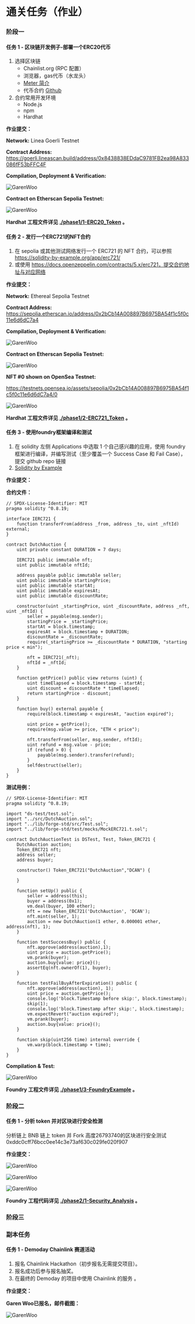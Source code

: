 # 通关任务（作业）

### 阶段一

#### 任务 1 - 区块链开发例子-部署一个ERC20代币

1. 选择区块链
   - Chainlist.org (RPC 配置）
   - 浏览器，gas代币（水龙头）
   - [Meter 简介](https://docs.meter.io/developer-documentation/introduction)
   - 代币合约 [Github](https://github.com/meterio/tokenERC20)
2. 合约常用开发环境
   - Node.js
   - npm
   - Hardhat

**作业提交：**

**Network:** 
Linea Goerli Testnet

**Contract Address:** 
https://goerli.lineascan.build/address/0x8438838EDdaC9781FB2ea98A833086fF53bFFC4F

**Compilation, Deployment & Verification:**

![GarenWoo](./phase1/1-ERC20_Token/images&contractAddress/Compilation&Deployment&Verification.png)

**Contract on Etherscan Sepolia Testnet:**

![GarenWoo](./phase1/1-ERC20_Token/images&contractAddress/GarenTestToken_LineaGoerli.png)

**Hardhat 工程文件详见 [./phase1/1-ERC20_Token](./phase1/1-ERC20_Token) 。**



#### 任务 2 - 发行一个ERC721的NFT合约

1. 在 sepolia 或其他测试网络发行一个 ERC721 的 NFT 合约，可以参照 https://solidity-by-example.org/app/erc721/
2. 或使用 https://docs.openzeppelin.com/contracts/5.x/erc721，提交合约地址与对应网络

**作业提交：**

**Network:** 
Ethereal Sepolia Testnet

**Contract Address:** 
https://sepolia.etherscan.io/address/0x2bCb14A008897B6975BA54f1c5f0c11e6d6dC7a4

**Compilation, Deployment & Verification:**

![GarenWoo](./phase1/2-ERC721_Token/images&contractAddress/Compilation&Deployment&Verification.png)

**Contract on Etherscan Sepolia Testnet:**

![GarenWoo](./phase1/2-ERC721_Token/images&contractAddress/GarenTestNFT_Sepolia.png)

**NFT #0 shown on OpenSea Testnet:**

https://testnets.opensea.io/assets/sepolia/0x2bCb14A008897B6975BA54f1c5f0c11e6d6dC7a4/0

![GarenWoo](./phase1/2-ERC721_Token/images&contractAddress/#0_NFT_OpenSea_Testnet.png)

**Hardhat 工程文件详见 [./phase1/2-ERC721_Token](./phase1/2-ERC721_Token) 。**



#### 任务 3 - 使用foundry框架编译和测试

1. 在 solidity 左侧 Applications 中选取 1 个自己感兴趣的应用，使用 foundry 框架进行编译，并编写测试（至少覆盖一个 Success Case 和 Fail Case），提交 github repo 链接
2. [Solidity by Example](https://solidity-by-example.org/)

**作业提交：**

**合约文件：**

```solidity
// SPDX-License-Identifier: MIT
pragma solidity ^0.8.19;

interface IERC721 {
    function transferFrom(address _from, address _to, uint _nftId) external;
}

contract DutchAuction {
    uint private constant DURATION = 7 days;

    IERC721 public immutable nft;
    uint public immutable nftId;

    address payable public immutable seller;
    uint public immutable startingPrice;
    uint public immutable startAt;
    uint public immutable expiresAt;
    uint public immutable discountRate;

    constructor(uint _startingPrice, uint _discountRate, address _nft, uint _nftId) {
        seller = payable(msg.sender);
        startingPrice = _startingPrice;
        startAt = block.timestamp;
        expiresAt = block.timestamp + DURATION;
        discountRate = _discountRate;
        require(_startingPrice >= _discountRate * DURATION, "starting price < min");

        nft = IERC721(_nft);
        nftId = _nftId;
    }

    function getPrice() public view returns (uint) {
        uint timeElapsed = block.timestamp - startAt;
        uint discount = discountRate * timeElapsed;
        return startingPrice - discount;
    }

    function buy() external payable {
        require(block.timestamp < expiresAt, "auction expired");

        uint price = getPrice();
        require(msg.value >= price, "ETH < price");

        nft.transferFrom(seller, msg.sender, nftId);
        uint refund = msg.value - price;
        if (refund > 0) {
            payable(msg.sender).transfer(refund);
        }
        selfdestruct(seller);
    }
}

```

**测试用例：**

```solidity
// SPDX-License-Identifier: MIT
pragma solidity ^0.8.19;

import "ds-test/test.sol";
import "../src/DutchAuction.sol";
import "../lib/forge-std/src/Test.sol";
import "../lib/forge-std/test/mocks/MockERC721.t.sol";

contract DutchAuctionTest is DSTest, Test, Token_ERC721 {
    DutchAuction auction;
    Token_ERC721 nft;
    address seller;
    address buyer;

    constructor() Token_ERC721("DutchAuction","DCAN") {

    }

    function setUp() public {
        seller = address(this);
        buyer = address(0x1);
        vm.deal(buyer, 100 ether);
        nft = new Token_ERC721('DutchAuction', 'DCAN');
        nft.mint(seller, 1);
        auction = new DutchAuction(1 ether, 0.000001 ether, address(nft), 1);
    }

    function testSuccessBuy() public {
        nft.approve(address(auction),1);
        uint price = auction.getPrice();
        vm.prank(buyer);
        auction.buy{value: price}();
        assertEq(nft.ownerOf(1), buyer);
    }

    function testFailBuyAfterExpiration() public {
        nft.approve(address(auction), 1);
        uint price = auction.getPrice();
        console.log('block.Timestamp before skip:', block.timestamp);
        skip(1);
        console.log('block.Timestamp after skip:', block.timestamp);
        vm.expectRevert("auction expired");
        vm.prank(buyer);
        auction.buy{value: price}();
    }

    function skip(uint256 time) internal override {
        vm.warp(block.timestamp + time);
    }
}

```

**Compilation & Test:**

![GarenWoo](./phase1/3-FoundryExample/images/compilation&test_Foundry.png)

**Foundry 工程文件详见 [./phase1/3-FoundryExample](./phase1/3-FoundryExample) 。**



### 阶段二

#### 任务 1 - 分析 token 并对区块进行安全检测

分析链上 BNB 链上 token 并 Fork 高度26793740的区块进行安全测试 0xddc0cff76bcc0ee14c3e73af630c029fe020f907

**作业提交：**

![GarenWoo](./phase2/1-Security_Analysis/images/Security_Analysis_Test_1.png)

![GarenWoo](./phase2/1-Security_Analysis/images/Security_Analysis_Test_2.png)

![GarenWoo](./phase2/1-Security_Analysis/images/Security_Analysis_Test_3.png)

**Foundry 工程代码详见 [./phase2/1-Security_Analysis](./phase2/1-Security_Analysis) 。**



### 阶段三

### 副本任务 

#### 任务 1 - Demoday Chainlink 赛道活动

1. 报名 Chainlink Hackathon（初步报名无需提交项目）。
2. 报名成功后参与报名抽奖。
3. 在最终的 Demoday 的项目中使用 Chainlink 的服务 。

**作业提交：**

**Garen Woo已报名，邮件截图：**

![GarenWoo](./phase3/1-Chainlink_Hackthon/images/Chainlink_Hackthon_Enrolled.png)